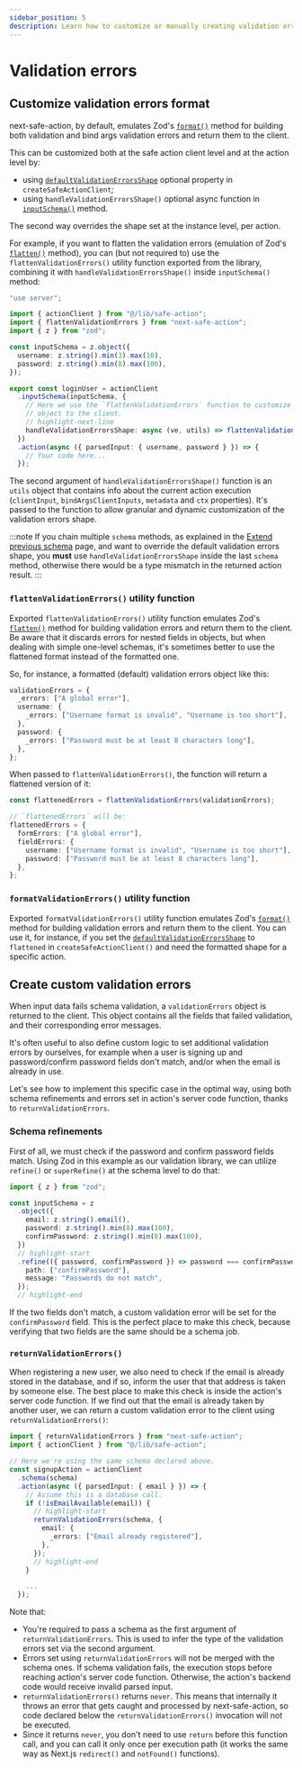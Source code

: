 ```yaml
---
sidebar_position: 5
description: Learn how to customize or manually creating validation errors.
---
```


# Validation errors

## Customize validation errors format

next-safe-action, by default, emulates Zod's [`format()`](https://zod.dev/ERROR_HANDLING?id=formatting-errors) method for building both validation and bind args validation errors and return them to the client.

This can be customized both at the safe action client level and at the action level by:
- using [`defaultValidationErrorsShape`](/docs/define-actions/create-the-client#defaultvalidationerrorsshape) optional property in `createSafeActionClient`;
- using `handleValidationErrorsShape()` optional async function in [`inputSchema()`](/docs/define-actions/instance-methods#inputschema) method.

The second way overrides the shape set at the instance level, per action.

For example, if you want to flatten the validation errors (emulation of Zod's [`flatten()`](https://zod.dev/ERROR_HANDLING?id=flattening-errors) method), you can (but not required to) use the `flattenValidationErrors()` utility function exported from the library, combining it with `handleValidationErrorsShape()` inside `inputSchema()` method:

```typescript src="src/app/login-action.ts"
"use server";

import { actionClient } from "@/lib/safe-action";
import { flattenValidationErrors } from "next-safe-action";
import { z } from "zod";

const inputSchema = z.object({
  username: z.string().min(3).max(10),
  password: z.string().min(8).max(100),
});

export const loginUser = actionClient
  .inputSchema(inputSchema, {
    // Here we use the `flattenValidationErrors` function to customize the returned validation errors
    // object to the client.
    // highlight-next-line
    handleValidationErrorsShape: async (ve, utils) => flattenValidationErrors(ve).fieldErrors,
  })
  .action(async ({ parsedInput: { username, password } }) => {
    // Your code here...
  });
```

The second argument of `handleValidationErrorsShape()` function is an `utils` object that contains info about the current action execution (`clientInput`, `bindArgsClientInputs`, `metadata` and `ctx` properties). It's passed to the function to allow granular and dynamic customization of the validation errors shape.

:::note
If you chain multiple `schema` methods, as explained in the [Extend previous schema](/docs/define-actions/extend-previous-schemas) page, and want to override the default validation errors shape, you **must** use `handleValidationErrorsShape` inside the last `schema` method, otherwise there would be a type mismatch in the returned action result.
:::

### `flattenValidationErrors()` utility function

Exported `flattenValidationErrors()` utility function emulates Zod's [`flatten()`](https://zod.dev/ERROR_HANDLING?id=flattening-errors) method for building validation errors and return them to the client. Be aware that it discards errors for nested fields in objects, but when dealing with simple one-level schemas, it's sometimes better to use the flattened format instead of the formatted one.

So, for instance, a formatted (default) validation errors object like this:

```typescript
validationErrors = {
  _errors: ["A global error"],
  username: {
    _errors: ["Username format is invalid", "Username is too short"],
  },
  password: {
    _errors: ["Password must be at least 8 characters long"],
  },
};
```

When passed to `flattenValidationErrors()`, the function will return a flattened version of it:

```typescript
const flattenedErrors = flattenValidationErrors(validationErrors);

// `flattenedErrors` will be:
flattenedErrors = {
  formErrors: ["A global error"],
  fieldErrors: {
    username: ["Username format is invalid", "Username is too short"],
    password: ["Password must be at least 8 characters long"],
  },
};
```

### `formatValidationErrors()` utility function

Exported `formatValidationErrors()` utility function emulates Zod's [`format()`](https://zod.dev/ERROR_HANDLING?id=formatting-errors) method for building validation errors and return them to the client. You can use it, for instance, if you set the [`defaultValidationErrorsShape`](/docs/define-actions/create-the-client#defaultvalidationerrorsshape) to `flattened` in `createSafeActionClient()` and need the formatted shape for a specific action.

## Create custom validation errors

When input data fails schema validation, a `validationErrors` object is returned to the client. This object contains all the fields that failed validation, and their corresponding error messages.

It's often useful to also define custom logic to set additional validation errors by ourselves, for example when a user is signing up and password/confirm password fields don't match, and/or when the email is already in use.

Let's see how to implement this specific case in the optimal way, using both schema refinements and errors set in action's server code function, thanks to `returnValidationErrors`.

### Schema refinements

First of all, we must check if the password and confirm password fields match. Using Zod in this example as our validation library, we can utilize `refine()` or `superRefine()` at the schema level to do that:

```typescript
import { z } from "zod";

const inputSchema = z
  .object({
    email: z.string().email(),
    password: z.string().min(8).max(100),
    confirmPassword: z.string().min(8).max(100),
  })
  // highlight-start
  .refine(({ password, confirmPassword }) => password === confirmPassword, {
    path: ["confirmPassword"],
    message: "Passwords do not match",
  });
  // highlight-end
```

If the two fields don't match, a custom validation error will be set for the `confirmPassword` field. This is the perfect place to make this check, because verifying that two fields are the same should be a schema job.

### `returnValidationErrors()`

When registering a new user, we also need to check if the email is already stored in the database, and if so, inform the user that that address is taken by someone else. The best place to make this check is inside the action's server code function. If we find out that the email is already taken by another user, we can return a custom validation error to the client using `returnValidationErrors()`:

```typescript
import { returnValidationErrors } from "next-safe-action";
import { actionClient } from "@/lib/safe-action";

// Here we're using the same schema declared above.
const signupAction = actionClient
  .schema(schema)
  .action(async ({ parsedInput: { email } }) => {
    // Assume this is a database call.
    if (!isEmailAvailable(email)) {
      // highlight-start
      returnValidationErrors(schema, {
        email: {
          _errors: ["Email already registered"],
        },
      });
      // highlight-end
    }

    ...
  });
```

Note that:

- You're required to pass a schema as the first argument of `returnValidationErrors`. This is used to infer the type of the validation errors set via the second argument.
- Errors set using `returnValidationErrors` will not be merged with the schema ones. If schema validation fails, the execution stops before reaching action's server code function. Otherwise, the action's backend code would receive invalid parsed input.
- `returnValidationErrors()` returns `never`. This means that internally it throws an error that gets caught and processed by next-safe-action, so code declared below the `returnValidationErrors()` invocation will not be executed.
- Since it returns `never`, you don't need to use `return` before this function call, and you can call it only once per execution path (it works the same way as Next.js `redirect()` and `notFound()` functions).